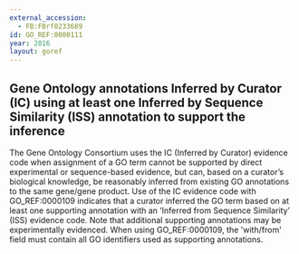 ```yaml
---
external_accession: 
  - FB:FBrf0233689
id: GO_REF:0000111
year: 2016
layout: goref
---
```


## Gene Ontology annotations Inferred by Curator (IC) using at least one Inferred by Sequence Similarity (ISS) annotation to support the inference

The Gene Ontology Consortium uses the IC (Inferred by Curator) evidence code when assignment of a GO term cannot be supported by direct experimental or sequence-based evidence, but can, based on a curator’s biological knowledge, be reasonably inferred from existing GO annotations to the same gene/gene product.  Use of the IC evidence code with GO_REF:0000109 indicates that a curator inferred the GO term based on at least one supporting annotation with an ‘Inferred from Sequence Similarity’ (ISS) evidence code.  Note that additional supporting annotations may be experimentally evidenced. When using GO_REF:0000109, the 'with/from' field must contain all GO identifiers used as supporting annotations.
